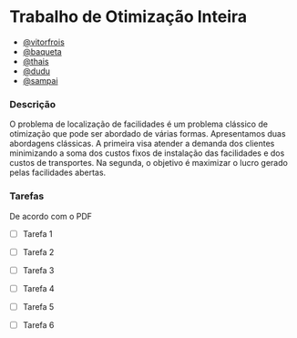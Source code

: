 # Trabalho de Otimização Inteira
- [@vitorfrois](github.com/vitorfrois)
- [@baqueta]()
- [@thais]()
- [@dudu]()
- [@sampai]()

### Descrição
O problema de localização de facilidades é um problema clássico de otimização que
pode ser abordado de várias formas. Apresentamos duas abordagens clássicas.
A primeira visa atender a demanda dos clientes minimizando a soma dos custos fixos
de instalação das facilidades e dos custos de transportes. Na segunda, o objetivo é
maximizar o lucro gerado pelas facilidades abertas.

### Tarefas
De acordo com o PDF
- [ ] Tarefa 1
- [ ] Tarefa 2
- [ ] Tarefa 3
- [ ] Tarefa 4
- [ ] Tarefa 5
- [ ] Tarefa 6

